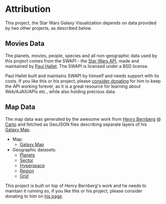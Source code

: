 # Attribution

This project, the Star Wars Galaxy Visualization depends on data provided by two other projects, as described below.

## Movies Data

The planets, movies, people, species and all non-geographic data
used by this project comes from the SWAPI - the [Star Wars API][swapi],
made and maintained by [Paul Hallet][paul]. The SWAPI is licensed under
a BSD license.

Paul Hallet built and maintains SWAPI by himself and needs support with
its costs. If you like this or his project, please [consider donating][swapi]
for him to keep the API working forever, as it is a great resource
for learning about Web/AJAX/APIs etc., while also holding precious data.


## Map Data

The map data was generated by the awesome work from [Henry Bernberg][henry]
@ [Carto][carto] and fetched as GeoJSON files describing separate layers
of his [Galaxy Map][galaxy-map].

- Map:
  - [Galaxy Map][galaxy-map]
- Geographic datasets:
  - [Planets][planets]
  - [Sector][sector]
  - [Hyperspace][hyperspace]
  - [Region][region]
  - [Grid][grid]

This project is built on top of Henry Bernberg's work and he needs to maintain
it running so, if you like this or his project, please consider donating to
him on [his page][henry].

[swapi]: https://swapi.co/
[paul]: http://phalt.co/


[henry]: http://www.swgalaxymap.com/
[carto]: https://hbernberg.carto.com/me
[galaxy-map]: https://hbernberg.carto.com/viz/76e286d4-fbab-11e3-b014-0e73339ffa50/public_map
[planets]: https://hbernberg.carto.com/tables/planets/public
[sector]: https://hbernberg.carto.com/tables/sector/public
[hyperspace]: https://hbernberg.carto.com/tables/hyperspace/public
[region]: https://hbernberg.carto.com/tables/region/public
[grid]: https://hbernberg.carto.com/tables/grid/public
